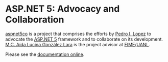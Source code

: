 # ASP.NET 5: Advocacy and Collaboration

[aspnet5co](http://lopezpdvn.github.io/aspnet5co) is a project that comprises
the efforts by [Pedro I. Lopez](http://lopezpedro.net) to advocate the [ASP.NET
5](http://www.asp.net/vnext) framework and to collaborate on its development.
[M.C. Aída Lucina González
Lara](http://www.fime.uanl.mx/oferta_educativa/maestrias/ingenieria_de_la_informacion/)
is the project advisor at
[FIME](http://www.fime.uanl.mx/)/[UANL](http://www.uanl.mx/).

Please see the [documentation online](http://lopezpdvn.github.io/aspnet5co).
